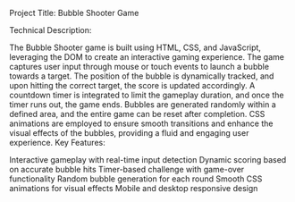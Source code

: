 Project Title: Bubble Shooter Game

Technical Description:

The Bubble Shooter game is built using HTML, CSS, and JavaScript, leveraging the DOM to create an interactive gaming experience. The game captures user input through mouse or touch events to launch a bubble towards a target. The position of the bubble is dynamically tracked, and upon hitting the correct target, the score is updated accordingly. A countdown timer is integrated to limit the gameplay duration, and once the timer runs out, the game ends. Bubbles are generated randomly within a defined area, and the entire game can be reset after completion. CSS animations are employed to ensure smooth transitions and enhance the visual effects of the bubbles, providing a fluid and engaging user experience.
Key Features:

Interactive gameplay with real-time input detection
Dynamic scoring based on accurate bubble hits
Timer-based challenge with game-over functionality
Random bubble generation for each round
Smooth CSS animations for visual effects
Mobile and desktop responsive design
